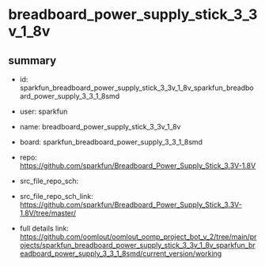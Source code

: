 # breadboard_power_supply_stick_3_3v_1_8v
 
## summary 
* id: sparkfun_breadboard_power_supply_stick_3_3v_1_8v_sparkfun_breadboard_power_supply_3_3_1_8smd
* user: sparkfun
* name: breadboard_power_supply_stick_3_3v_1_8v
* board: sparkfun_breadboard_power_supply_3_3_1_8smd
* repo: https://github.com/sparkfun/Breadboard_Power_Supply_Stick_3.3V-1.8V



* src_file_repo_sch: 
* src_file_repo_sch_link: https://github.com/sparkfun/Breadboard_Power_Supply_Stick_3.3V-1.8V/tree/master/
* full details link: https://github.com/oomlout/oomlout_oomp_project_bot_v_2/tree/main/projects/sparkfun_breadboard_power_supply_stick_3_3v_1_8v_sparkfun_breadboard_power_supply_3_3_1_8smd/current_version/working  







